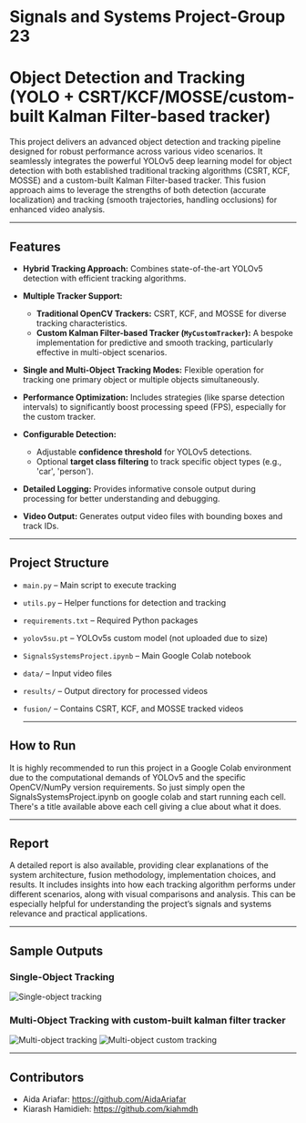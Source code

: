 # Signals and Systems Project-Group 23
# Object Detection and Tracking (YOLO + CSRT/KCF/MOSSE/custom-built Kalman Filter-based tracker)


This project delivers an advanced object detection and tracking pipeline designed for robust performance across various video scenarios. It seamlessly integrates the powerful YOLOv5 deep learning model for object detection with both established traditional tracking algorithms (CSRT, KCF, MOSSE) and a custom-built Kalman Filter-based tracker. This fusion approach aims to leverage the strengths of both detection (accurate localization) and tracking (smooth trajectories, handling occlusions) for enhanced video analysis.

---

##  Features

* **Hybrid Tracking Approach:** Combines state-of-the-art YOLOv5 detection with efficient tracking algorithms.

* **Multiple Tracker Support:**
    * **Traditional OpenCV Trackers:** CSRT, KCF, and MOSSE for diverse tracking characteristics.
    * **Custom Kalman Filter-based Tracker (`MyCustomTracker`):** A bespoke implementation for predictive and smooth tracking, particularly effective in multi-object scenarios.

* **Single and Multi-Object Tracking Modes:** Flexible operation for tracking one primary object or multiple objects simultaneously.

* **Performance Optimization:** Includes strategies (like sparse detection intervals) to significantly boost processing speed (FPS), especially for the custom tracker.

* **Configurable Detection:**
    * Adjustable **confidence threshold** for YOLOv5 detections.
    * Optional **target class filtering** to track specific object types (e.g., 'car', 'person').

* **Detailed Logging:** Provides informative console output during processing for better understanding and debugging.

* **Video Output:** Generates output video files with bounding boxes and track IDs.
---

##  Project Structure
- `main.py` – Main script to execute tracking
- `utils.py` – Helper functions for detection and tracking
- `requirements.txt` – Required Python packages
- `yolov5su.pt` – YOLOv5s custom model (not uploaded due to size)
- `SignalsSystemsProject.ipynb` – Main Google Colab notebook
- `data/` – Input video files
- `results/` – Output directory for processed videos
- `fusion/` – Contains CSRT, KCF, and MOSSE tracked videos

   ---

##  How to Run
It is highly recommended to run this project in a Google Colab environment due to the computational demands of YOLOv5 and the specific OpenCV/NumPy version requirements.
So just simply open the SignalsSystemsProject.ipynb on google colab and start running each cell. There's a title available above each cell giving a clue about what it does.

   ---
## Report
A detailed report is also available, providing clear explanations of the system architecture, fusion methodology, implementation choices, and results. It includes insights into how each tracking algorithm performs under different scenarios, along with visual comparisons and analysis.
This can be especially helpful for understanding the project’s signals and systems relevance and practical applications.

   ---
   
## Sample Outputs


###  Single-Object Tracking 
![Single-object tracking](sample%20images/single%20object%20tracking.png)

###  Multi-Object Tracking with custom-built kalman filter tracker
![Multi-object tracking](sample%20images/multi%20object%20tracking.png)
![Multi-object custom tracking](sample%20images/multi%20custom%20tracked%20video%20(8).gif)


  ---
   
## Contributors
* Aida Ariafar: https://github.com/AidaAriafar
* Kiarash Hamidieh: https://github.com/kiahmdh

  
